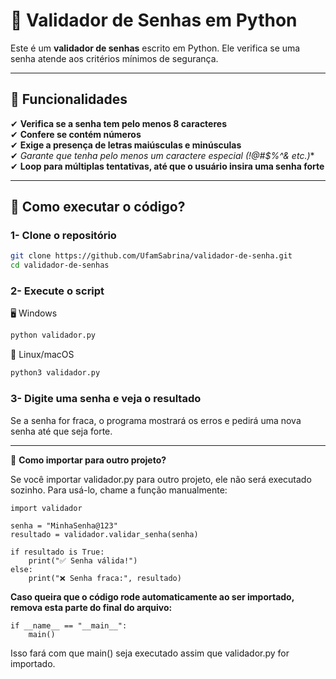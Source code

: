 # 🔐 Validador de Senhas em Python
Este é um **validador de senhas** escrito em Python. Ele verifica se uma senha atende aos critérios mínimos de segurança.

---

## 📌 Funcionalidades
✔ **Verifica se a senha tem pelo menos 8 caracteres**  
✔ **Confere se contém números**  
✔ **Exige a presença de letras maiúsculas e minúsculas**  
✔ **Garante que tenha pelo menos um caractere especial (!@#$%^&* etc.)**  
✔ **Loop para múltiplas tentativas, até que o usuário insira uma senha forte**  

---

## 🔧 Como executar o código?

### 1- **Clone o repositório**
```bash
git clone https://github.com/UfamSabrina/validador-de-senha.git
cd validador-de-senhas
```
### 2- Execute o script
🖥️ Windows
```bash
python validador.py
```
🐧 Linux/macOS
```bash
python3 validador.py
```
### 3- Digite uma senha e veja o resultado
Se a senha for fraca, o programa mostrará os erros e pedirá uma nova senha até que seja forte.

---
:thinking: **Como importar para outro projeto?**

Se você importar validador.py para outro projeto, ele não será executado sozinho. Para usá-lo, chame a função manualmente:
```
import validador

senha = "MinhaSenha@123"
resultado = validador.validar_senha(senha)

if resultado is True:
    print("✅ Senha válida!")
else:
    print("❌ Senha fraca:", resultado)
```
**Caso queira que o código rode automaticamente ao ser importado, remova esta parte do final do arquivo:**

```
if __name__ == "__main__":
    main()
```
Isso fará com que main() seja executado assim que validador.py for importado.

